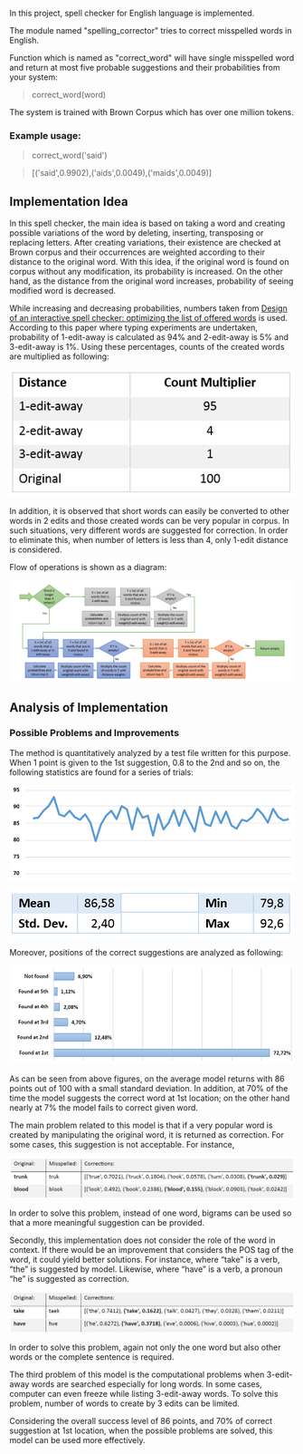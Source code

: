 In this project, spell checker for English language is implemented.  

The module named "spelling_corrector" tries to correct misspelled words in English.

Function which is named as "correct_word" will have single misspelled word and return at most five probable suggestions and their probabilities from your system:

> correct_word(word)

The system is trained with Brown Corpus which has over one million tokens.

### Example usage: 

> correct_word('said')

> [('said',0.9902),('aids',0.0049),('maids',0.0049)]


## Implementation Idea

In this spell checker, the main idea is based on taking a word and creating possible variations of the word by deleting, inserting, transposing or replacing letters. After creating variations, their existence are checked at Brown corpus and their occurrences are weighted according to their distance to the original word. With this idea, if the original word is found on corpus without any modification, its probability is increased. On the other hand, as the distance from the original word increases, probability of seeing modified word is decreased.

While increasing and decreasing probabilities, numbers taken from [Design of an interactive spell checker: optimizing the list of offered words](http://www.sciencedirect.com/science/article/pii/S016792360200115X) is used. According to this paper where typing experiments are undertaken, probability of 1-edit-away is calculated as 94% and 2-edit-away is 5% and 3-edit-away is 1%. Using these percentages, counts of the created words are multiplied as following:

![](https://github.com/cornetto/SpellChecker/blob/master/wiki/table-1.png?raw=true)

In addition, it is observed that short words can easily be converted to other words in 2 edits and those created words can be very popular in corpus. In such situations, very different words are suggested for correction. In order to eliminate this, when number of letters is less than 4, only 1-edit distance is considered.

Flow of operations is shown as a diagram:

![](https://raw.githubusercontent.com/cornetto/SpellChecker/master/wiki/figure-1.png)

## Analysis of Implementation

### Possible Problems and Improvements

The method is quantitatively analyzed by a test file written for this purpose. When 1 point is given to the 1st suggestion, 0.8 to the 2nd and so on, the following statistics are found for a series of trials:

![](https://raw.githubusercontent.com/cornetto/SpellChecker/master/wiki/figure-2.png)

![](https://raw.githubusercontent.com/cornetto/SpellChecker/master/wiki/table-2.png)

Moreover, positions of the correct suggestions are analyzed as following:

![](https://raw.githubusercontent.com/cornetto/SpellChecker/master/wiki/figure-3.png)

As can be seen from above figures, on the average model returns with 86 points out of 100 with a small standard deviation. In addition, at 70% of the time the model suggests the correct word at 1st  location; on the other hand nearly at 7% the model fails to correct given word. 

The main problem related to this model is that if a very popular word is created by manipulating the original word, it is returned as correction. For some cases, this suggestion is not acceptable. For instance,

![](https://raw.githubusercontent.com/cornetto/SpellChecker/master/wiki/table-3.png)

In order to solve this problem, instead of one word, bigrams can be used so that a more meaningful suggestion can be provided.

Secondly, this implementation does not consider the role of the word in context. If there would be an improvement that considers the POS tag of the word, it could yield better solutions. For instance, where “take” is a verb, “the” is suggested by model. Likewise, where “have” is a verb, a pronoun “he” is suggested as correction.

![](https://raw.githubusercontent.com/cornetto/SpellChecker/master/wiki/table-4.png)

In order to solve this problem, again not only the one word but also other words or the complete sentence is required.

The third problem of this model is the computational problems when 3-edit-away words are searched especially for long words. In some cases, computer can even freeze while listing 3-edit-away words. To solve this problem, number of words to create by 3 edits can be limited.

Considering the overall success level of 86 points, and 70% of correct suggestion at 1st location, when the possible problems are solved, this model can be used more effectively.
